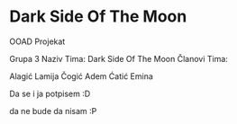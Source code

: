 # Dark Side Of The Moon
OOAD Projekat

Grupa 3
Naziv Tima: Dark Side Of The Moon
Članovi Tima:

Alagić Lamija 
Čogić Adem
Ćatić Emina

Da se i ja potpisem :D

da ne bude da nisam :P 
